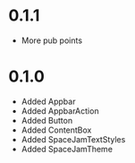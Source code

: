 # 0.1.1
* More pub points
# 0.1.0
* Added Appbar
* Added AppbarAction
* Added Button
* Added ContentBox
* Added SpaceJamTextStyles
* Added SpaceJamTheme
